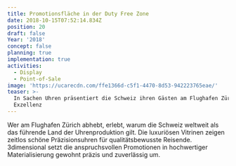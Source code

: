 ```yaml
---
title: Promotionsfläche in der Duty Free Zone
date: 2018-10-15T07:52:14.834Z
position: 20
draft: false
Year: '2018'
concept: false
planning: true
implementation: true
activities:
  - Display
  - Point-of-Sale
image: 'https://ucarecdn.com/ffe1366d-c5f1-4470-8d53-942223765eae/'
teaser: >-
  In Sachen Uhren präsentiert die Schweiz ihren Gästen am Flughafen Zürich
  Exzellenz
---
```

Wer am Flughafen Zürich abhebt, erlebt, warum die Schweiz weltweit als das führende Land der Uhrenproduktion gilt. Die luxuriösen Vitrinen zeigen zeitlos schöne Präzisionsuhren für qualitätsbewusste Reisende. 3dimensional setzt die anspruchsvollen Promotionen in hochwertiger Materialisierung gewohnt präzis und zuverlässig um.
